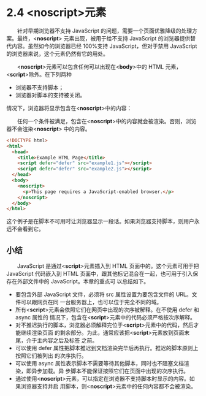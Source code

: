 # 2.4 <**noscript**>元素

&emsp;&emsp;针对早期浏览器不支持 JavaScript 的问题，需要一个页面优雅降级的处理方案。最终，<**noscript**>
元素出现，被用于给不支持 JavaScript 的浏览器提供替代内容。虽然如今的浏览器已经 100%支持
JavaScript，但对于禁用 JavaScript 的浏览器来说，这个元素仍然有它的用处。

&emsp;&emsp;<**noscript**>元素可以包含任何可以出现在<**body**>中的 HTML 元素，<**script**>除外。在下列两种

- 浏览器不支持脚本；
- 浏览器对脚本的支持被关闭。

情况下，浏览器将显示包含在<**noscript**>中的内容：

&emsp;&emsp;任何一个条件被满足，包含在<**noscript**>中的内容就会被渲染。否则，浏览器不会渲染<**noscript**>
中的内容。

```html
<!DOCTYPE html>
<html>
  <head>
    <title>Example HTML Page</title>
    <script defer="defer" src="example1.js"></script>
    <script defer="defer" src="example2.js"></script>
  </head>
  <body>
    <noscript>
      <p>This page requires a JavaScript-enabled browser.</p>
    </noscript>
  </body>
</html>
```

这个例子是在脚本不可用时让浏览器显示一段话。如果浏览器支持脚本，则用户永远不会看到它。

## 小结

&emsp;&emsp;JavaScript 是通过<**script**>元素插入到 HTML 页面中的。这个元素可用于把 JavaScript 代码嵌入到
HTML 页面中，跟其他标记混合在一起，也可用于引入保存在外部文件中的 JavaScript。本章的重点可
以总结如下。

- 要包含外部 JavaScript 文件，必须将 src 属性设置为要包含文件的 URL。文件可以跟网页在同
  一台服务器上，也可以位于完全不同的域。
- 所有<**script**>元素会依照它们在网页中出现的次序被解释。在不使用 defer 和 async 属性的
  情况下，包含在<**script**>元素中的代码必须严格按次序解释。
- 对不推迟执行的脚本，浏览器必须解释完位于<**script**>元素中的代码，然后才能继续渲染页面
  的剩余部分。为此，通常应该把<**script**>元素放到页面末尾，介于主内容之后及</body>标签
  之前。
- 可以使用 defer 属性把脚本推迟到文档渲染完毕后再执行。推迟的脚本原则上按照它们被列出
  的次序执行。
- 可以使用 async 属性表示脚本不需要等待其他脚本，同时也不阻塞文档渲染，即异步加载。异
  步脚本不能保证按照它们在页面中出现的次序执行。
- 通过使用<**noscript**>元素，可以指定在浏览器不支持脚本时显示的内容。如果浏览器支持并启
  用脚本，则<**noscript**>元素中的任何内容都不会被渲染。
